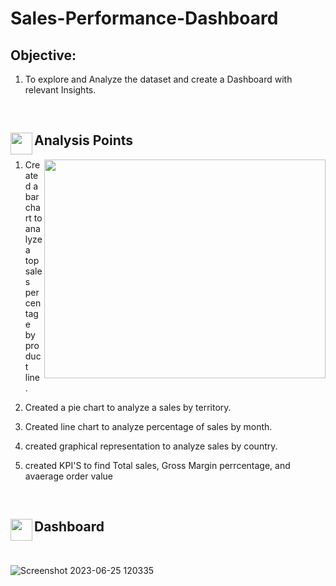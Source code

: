 # Sales-Performance-Dashboard

## Objective: 
1.  To explore and Analyze the dataset and create a Dashboard with relevant Insights. 


<br>
<h2>
<p><img align="left" height=35 width=35 src="https://assets.materialup.com/uploads/805362d3-e9d6-4aa7-b314-ed9dde22558b/preview.gif"/></p> Analysis Points
</h2>
<p><img align="right" height=350 width=450 src="https://media4.giphy.com/media/v1.Y2lkPTc5MGI3NjExdThxczg4a2U2MHh1MjJ5aTVraHk1a3Awc3d4Z3JrYXIwYjg4YjFrZyZlcD12MV9pbnRlcm5hbF9naWZfYnlfaWQmY3Q9Zw/3oKIPEqDGUULpEU0aQ/giphy.gif"/></p>

1. Created a bar chart to analyze a top sales percentage by product line .

2. Created a pie chart to analyze a sales by territory.

3. Created line chart to analyze percentage of sales by month. 

4. created graphical representation to analyze sales by country.

5. created KPI'S to find Total sales, Gross Margin perrcentage, and avaerage order value 
 

<br>
<h2>
<p><img align="left" height=35 width=35 src="https://i.pinimg.com/originals/a2/70/d2/a270d270d5ca184422cf980475b99e24.gif"/></p> Dashboard
</h2>
<br>



![Screenshot 2023-06-25 120335](https://github.com/Munavar7420/Sales-Performance-Dashboard/assets/112122147/fe662ccc-3551-445e-b0e7-2a74cf8a507a)
